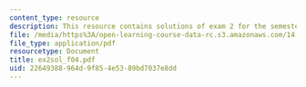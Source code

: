 ```yaml
---
content_type: resource
description: This resource contains solutions of exam 2 for the semester, fall 2004.
file: /media/https%3A/open-learning-course-data-rc.s3.amazonaws.com/14-30-introduction-to-statistical-method-in-economics-spring-2006/22649388964d9f854e5389bd7037e8dd_ex2sol_f04.pdf
file_type: application/pdf
resourcetype: Document
title: ex2sol_f04.pdf
uid: 22649388-964d-9f85-4e53-89bd7037e8dd
---
```

